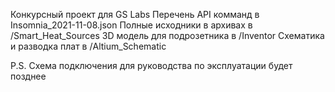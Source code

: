 Конкурсный проект для GS Labs
Перечень API комманд в Insomnia_2021-11-08.json
Полные исходники в архивах в /Smart_Heat_Sources
3D модель для подрозетника в /Inventor
Схематика и разводка плат в /Altium_Schematic

P.S. Схема подключения для руководства по эксплуатации будет позднее